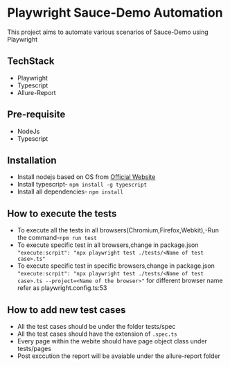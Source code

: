 # Playwright Sauce-Demo Automation 
This project aims to automate various scenarios of Sauce-Demo using Playwright

## TechStack
- Playwright
- Typescript
- Allure-Report

## Pre-requisite
- NodeJs
- Typescript

## Installation
-  Install nodejs based on OS from [Official Website](https://nodejs.org/en/download/package-manager)
- Install typescript- `npm install -g typescript`
- Install all dependencies- `npm install`

## How to execute the tests
-  To execute all the tests in all browsers(Chromium,Firefox,Webkit),-Run the command-`npm run test`
- To execute specific test in all browsers,change in package.json `"execute:scrpit": "npx playwright test ./tests/<Name of test case>.ts"`
- To execute specific test in specific browsers,change in package.json `"execute:scrpit": "npx playwright test ./tests/<Name of test case>.ts --project=<Name of the browser>"` for different browser name refer as playwright.config.ts:53

## How to add new test cases
- All the test cases should be under the folder tests/spec
- All the test cases should have the extension of `.spec.ts`
- Every page within the webite should have page object class under tests/pages
- Post exccution the report will be avaiable under the allure-report folder